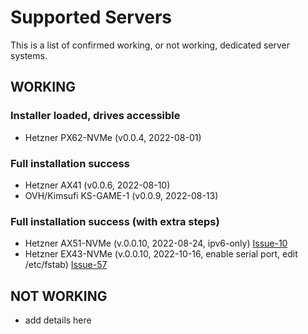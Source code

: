 # Supported Servers
This is a list of confirmed working, or not working, dedicated server systems.

## WORKING

### Installer loaded, drives accessible
* Hetzner PX62-NVMe (v0.0.4, 2022-08-01)

### Full installation success
* Hetzner AX41 (v0.0.6, 2022-08-10)
* OVH/Kimsufi KS-GAME-1 (v0.0.9, 2022-08-13)

### Full installation success (with extra steps)
* Hetzner AX51-NVMe (v.0.0.10, 2022-08-24, ipv6-only) [Issue-10](https://github.com/depenguin-me/mfsbsd-13.1-script/issues/10)
* Hetzner EX43-NVMe (v.0.0.10, 2022-10-16, enable serial port, edit /etc/fstab) [Issue-57](https://github.com/depenguin-me/mfsbsd-13.1-script/issues/57)

## NOT WORKING
* add details here
